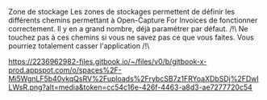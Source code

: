 Zone de stockage Les zones de stockages permettent de définir les différents chemins permettant à Open-Capture For Invoices de fonctionner correctement. Il y en a grand nombre, déjà paramétrer par défaut. /!\ Ne touchez pas à ces chemins si vous ne savez pas ce que vous faites. Vous pourriez totalement casser l'application /!\

https://2236962982-files.gitbook.io/~/files/v0/b/gitbook-x-prod.appspot.com/o/spaces%2F-Mi5WgnLF5b40vkqQsRV%2Fuploads%2FrybcSB7z1FRYoaXDbSDj%2FDwILWsR.png?alt=media&token=cc54c16e-426f-4463-a8d3-ae7277720c54
